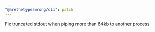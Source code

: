 ```yaml
---
"@arethetypeswrong/cli": patch
---
```


Fix truncated stdout when piping more than 64kb to another process
